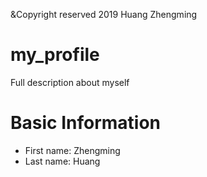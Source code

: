 &Copyright reserved 2019 Huang Zhengming
# my_profile
Full description about myself
# Basic Information
* First name: Zhengming
* Last name: Huang
